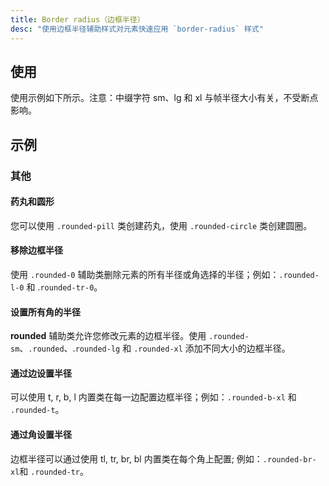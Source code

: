 ```yaml
---
title: Border radius（边框半径）
desc: "使用边框半径辅助样式对元素快速应用 `border-radius` 样式"
---
```


## 使用

使用示例如下所示。注意：中缀字符 sm、lg 和 xl 与帧半径大小有关，不受断点影响。

<border-radius-usage></border-radius-usage>

## 示例

### 其他

#### 药丸和圆形

您可以使用 `.rounded-pill` 类创建药丸，使用 `.rounded-circle` 类创建圆圈。

<masa-example file="Examples.styles_and_animations.border_radius.Round"></masa-example>

#### 移除边框半径

使用 `.rounded-0` 辅助类删除元素的所有半径或角选择的半径；例如：`.rounded-l-0` 和 .`rounded-tr-0`。

<masa-example file="Examples.styles_and_animations.border_radius.Remove"></masa-example>

#### 设置所有角的半径

**rounded** 辅助类允许您修改元素的边框半径。使用 `.rounded-sm`、`.rounded`、.`rounded-lg` 和 `.rounded-xl` 添加不同大小的边框半径。

<masa-example file="Examples.styles_and_animations.border_radius.Set"></masa-example>

#### 通过边设置半径

可以使用 t, r, b, l 内置类在每一边配置边框半径；例如：`.rounded-b-xl` 和 `.rounded-t`。

<masa-example file="Examples.styles_and_animations.border_radius.Side"></masa-example>

#### 通过角设置半径

边框半径可以通过使用 tl, tr, br, bl 内置类在每个角上配置; 例如：`.rounded-br-xl`和 `.rounded-tr`。

<masa-example file="Examples.styles_and_animations.border_radius.Horn"></masa-example>